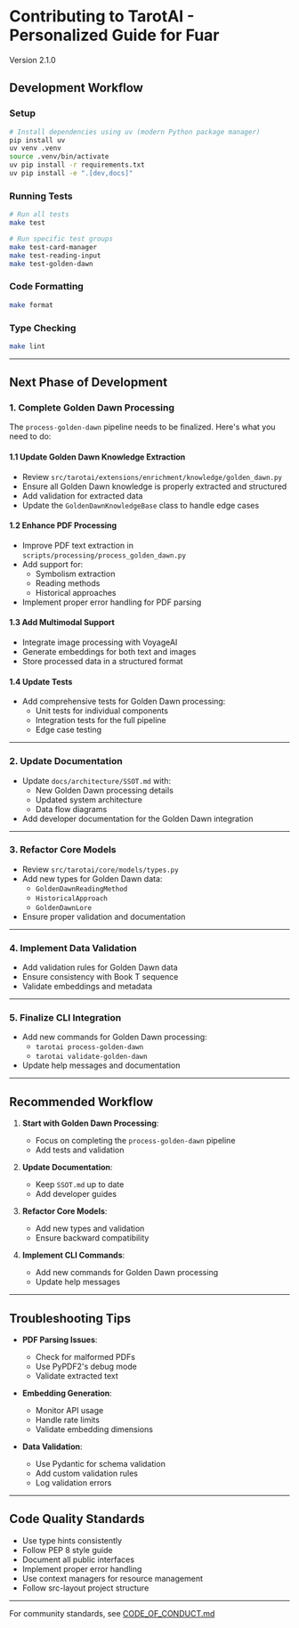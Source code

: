 # Contributing to TarotAI - Personalized Guide for Fuar

Version 2.1.0

## Development Workflow

### Setup
```bash
# Install dependencies using uv (modern Python package manager)
pip install uv
uv venv .venv
source .venv/bin/activate
uv pip install -r requirements.txt
uv pip install -e ".[dev,docs]"
```

### Running Tests
```bash
# Run all tests
make test

# Run specific test groups
make test-card-manager
make test-reading-input
make test-golden-dawn
```

### Code Formatting
```bash
make format
```

### Type Checking
```bash
make lint
```

---

## Next Phase of Development

### **1. Complete Golden Dawn Processing**
The `process-golden-dawn` pipeline needs to be finalized. Here's what you need to do:

#### **1.1 Update Golden Dawn Knowledge Extraction**
- Review `src/tarotai/extensions/enrichment/knowledge/golden_dawn.py`
- Ensure all Golden Dawn knowledge is properly extracted and structured
- Add validation for extracted data
- Update the `GoldenDawnKnowledgeBase` class to handle edge cases

#### **1.2 Enhance PDF Processing**
- Improve PDF text extraction in `scripts/processing/process_golden_dawn.py`
- Add support for:
  - Symbolism extraction
  - Reading methods
  - Historical approaches
- Implement proper error handling for PDF parsing

#### **1.3 Add Multimodal Support**
- Integrate image processing with VoyageAI
- Generate embeddings for both text and images
- Store processed data in a structured format

#### **1.4 Update Tests**
- Add comprehensive tests for Golden Dawn processing:
  - Unit tests for individual components
  - Integration tests for the full pipeline
  - Edge case testing

---

### **2. Update Documentation**
- Update `docs/architecture/SSOT.md` with:
  - New Golden Dawn processing details
  - Updated system architecture
  - Data flow diagrams
- Add developer documentation for the Golden Dawn integration

---

### **3. Refactor Core Models**
- Review `src/tarotai/core/models/types.py`
- Add new types for Golden Dawn data:
  - `GoldenDawnReadingMethod`
  - `HistoricalApproach`
  - `GoldenDawnLore`
- Ensure proper validation and documentation

---

### **4. Implement Data Validation**
- Add validation rules for Golden Dawn data
- Ensure consistency with Book T sequence
- Validate embeddings and metadata

---

### **5. Finalize CLI Integration**
- Add new commands for Golden Dawn processing:
  - `tarotai process-golden-dawn`
  - `tarotai validate-golden-dawn`
- Update help messages and documentation

---

## Recommended Workflow

1. **Start with Golden Dawn Processing**:
   - Focus on completing the `process-golden-dawn` pipeline
   - Add tests and validation

2. **Update Documentation**:
   - Keep `SSOT.md` up to date
   - Add developer guides

3. **Refactor Core Models**:
   - Add new types and validation
   - Ensure backward compatibility

4. **Implement CLI Commands**:
   - Add new commands for Golden Dawn processing
   - Update help messages

---

## Troubleshooting Tips

- **PDF Parsing Issues**:
  - Check for malformed PDFs
  - Use PyPDF2's debug mode
  - Validate extracted text

- **Embedding Generation**:
  - Monitor API usage
  - Handle rate limits
  - Validate embedding dimensions

- **Data Validation**:
  - Use Pydantic for schema validation
  - Add custom validation rules
  - Log validation errors

---

## Code Quality Standards

- Use type hints consistently
- Follow PEP 8 style guide
- Document all public interfaces
- Implement proper error handling
- Use context managers for resource management
- Follow src-layout project structure

---

For community standards, see [CODE_OF_CONDUCT.md](CODE_OF_CONDUCT.md)
